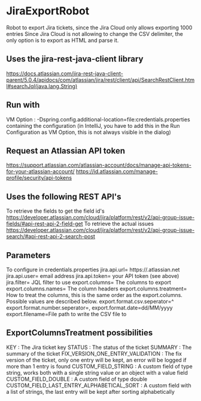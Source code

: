 # JiraExportRobot
Robot to export Jira tickets, since the Jira Cloud only allows exporting 1000 entries
Since Jira Cloud is not allowing to change the CSV delimiter, the only option is to export as HTML and parse it.

## Uses the jira-rest-java-client library
https://docs.atlassian.com/jira-rest-java-client-parent/5.0.4/apidocs/com/atlassian/jira/rest/client/api/SearchRestClient.html#searchJql(java.lang.String)


## Run with
VM Option :
    -Dspring.config.additional-location=file:credentials.properties
containing the configuration
(in IntelliJ, you have to add this in the Run Configuration as VM Option, this is not always visible in the dialog)

## Request an Atlassian API token
https://support.atlassian.com/atlassian-account/docs/manage-api-tokens-for-your-atlassian-account/
https://id.atlassian.com/manage-profile/security/api-tokens

## Uses the following REST API's
To retrieve the fields to get the field id's
https://developer.atlassian.com/cloud/jira/platform/rest/v2/api-group-issue-fields/#api-rest-api-2-field-get
To retrieve the actual issues
https://developer.atlassian.com/cloud/jira/platform/rest/v2/api-group-issue-search/#api-rest-api-2-search-post

## Parameters
To configure in credentials.properties
jira.api.url= https://<yourcompany>.atlassian.net
jira.api.user= email address
jira.api.token= your API token (see above)
jira.filter= JQL filter to use
export.columns= The columns to export
export.columns.names= The column headers
export.columns.treatment= How to treat the columns, this is the same order as the export.columns. Possible values are described below.
export.format.csv.seperator=^
export.format.number.seperator=,
export.format.date=dd/MM/yyyy
export.filename=File path to write the CSV file to

## ExportColumnsTreatment possibilities

KEY : The Jira ticket key
STATUS : The status of the ticket
SUMMARY : The summary of the ticket
FIX_VERSION_ONE_ENTRY_VALIDATION : The fix version of the ticket, only one entry will be kept, an error will be logged if more than 1 entry is found
CUSTOM_FIELD_STRING : A custom field of type string, works both with a single string value or an object with a value field
CUSTOM_FIELD_DOUBLE : A custom field of type double
CUSTOM_FIELD_LAST_ENTRY_ALPHABETICAL_SORT : A custom field with a list of strings, the last entry will be kept after sorting alphabetically